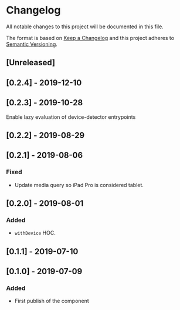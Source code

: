 # Changelog

All notable changes to this project will be documented in this file.

The format is based on [Keep a Changelog](http://keepachangelog.com/en/1.0.0/)
and this project adheres to [Semantic Versioning](http://semver.org/spec/v2.0.0.html).

## [Unreleased]

## [0.2.4] - 2019-12-10

## [0.2.3] - 2019-10-28
Enable lazy evaluation of device-detector entrypoints

## [0.2.2] - 2019-08-29

## [0.2.1] - 2019-08-06
### Fixed
- Update media query so iPad Pro is considered tablet.

## [0.2.0] - 2019-08-01

### Added

- `withDevice` HOC.

## [0.1.1] - 2019-07-10

## [0.1.0] - 2019-07-09

### Added

- First publish of the component
